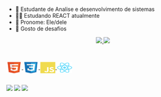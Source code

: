 ### 
- 🎒 Estudante de Analise e desenvolvimento de sistemas
- 👨‍💻 Estudando REACT atualmente
- 👦 Pronome: Ele/dele
- 🧠 Gosto de desafios

<div align="center">
  <a href="https://github.com/CesarMickael">
  <img height="170em" src="https://github-readme-stats.vercel.app/api?username=CesarMickael&show_icons=true&theme=dracula&include_all_commits=true&count_private=true"/>
  <img height="170em" src="https://github-readme-stats.vercel.app/api/top-langs/?username=CesarMickael&layout=compact&langs_count=7&theme=dracula"/>
</div>

##

<div style="display: inline_block"><br>

  <img align="center" alt="CesarMickael-HTML" height="30" width="40" src="https://raw.githubusercontent.com/devicons/devicon/master/icons/html5/html5-original.svg">
  <img align="center" alt="CesarMickael-CSS" height="30" width="40" src="https://raw.githubusercontent.com/devicons/devicon/master/icons/css3/css3-original.svg">
  <img align="center" alt="CesarMickael-Js" height="30" width="40" src="https://raw.githubusercontent.com/devicons/devicon/master/icons/javascript/javascript-plain.svg">
  <img align="center" alt="CesarMickael-React" height="30" width="40" src="https://raw.githubusercontent.com/devicons/devicon/master/icons/react/react-original.svg">

</div>

##

<div>
 <a href="mailto:mickaelcesar2@gmail.com"> <img src ="https://img.shields.io/badge/Gmail-D14836?style=for-the-badge&logo=gmail&logoColor=white target=_blank"></a>
 <a href ="https://www.linkedin.com/in/cesar-mickael/"><img src="https://img.shields.io/badge/LinkedIn-0077B5?style=for-the-badge&logo=linkedin&logoColor=white target=_blank"></a>
 <a href="https://web.whatsapp.com/send?phone:47997222810"><img src="https://img.shields.io/badge/WhatsApp-25D366?style=for-the-badge&logo=whatsapp&logoColor=white target=_blank"></a>
</div>
